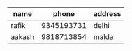 | name   | phone      | address |
| ------ | ---------- | ------- |
| rafik  | 9345193731 | delhi   |
| aakash | 9818713854 | malda   |
